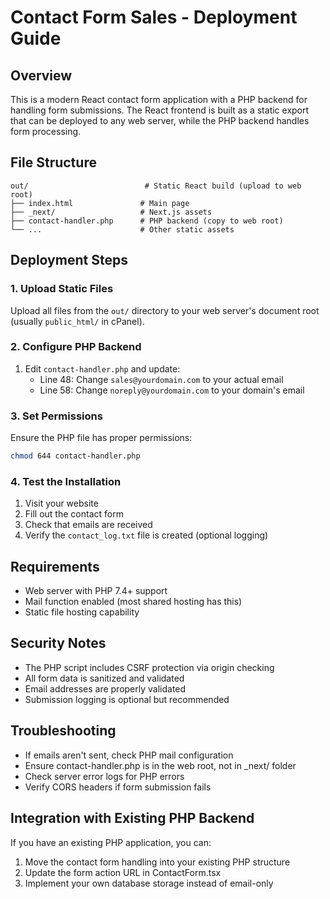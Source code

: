 # Contact Form Sales - Deployment Guide

## Overview
This is a modern React contact form application with a PHP backend for handling form submissions. The React frontend is built as a static export that can be deployed to any web server, while the PHP backend handles form processing.

## File Structure
```
out/                          # Static React build (upload to web root)
├── index.html               # Main page
├── _next/                   # Next.js assets
├── contact-handler.php      # PHP backend (copy to web root)
└── ...                      # Other static assets
```

## Deployment Steps

### 1. Upload Static Files
Upload all files from the `out/` directory to your web server's document root (usually `public_html/` in cPanel).

### 2. Configure PHP Backend
1. Edit `contact-handler.php` and update:
   - Line 48: Change `sales@yourdomain.com` to your actual email
   - Line 58: Change `noreply@yourdomain.com` to your domain's email

### 3. Set Permissions
Ensure the PHP file has proper permissions:
```bash
chmod 644 contact-handler.php
```

### 4. Test the Installation
1. Visit your website
2. Fill out the contact form
3. Check that emails are received
4. Verify the `contact_log.txt` file is created (optional logging)

## Requirements
- Web server with PHP 7.4+ support
- Mail function enabled (most shared hosting has this)
- Static file hosting capability

## Security Notes
- The PHP script includes CSRF protection via origin checking
- All form data is sanitized and validated
- Email addresses are properly validated
- Submission logging is optional but recommended

## Troubleshooting
- If emails aren't sent, check PHP mail configuration
- Ensure contact-handler.php is in the web root, not in _next/ folder
- Check server error logs for PHP errors
- Verify CORS headers if form submission fails

## Integration with Existing PHP Backend
If you have an existing PHP application, you can:
1. Move the contact form handling into your existing PHP structure
2. Update the form action URL in ContactForm.tsx
3. Implement your own database storage instead of email-only